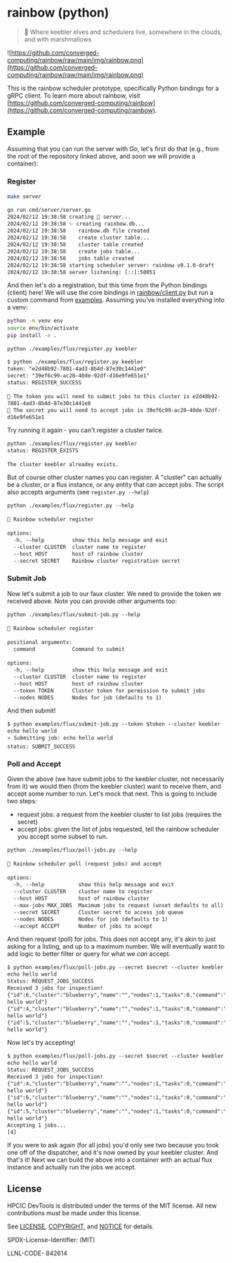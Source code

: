 # rainbow (python)

> 🌈️ Where keebler elves and schedulers live, somewhere in the clouds, and with marshmallows 

![https://github.com/converged-computing/rainbow/raw/main/img/rainbow.png](https://github.com/converged-computing/rainbow/raw/main/img/rainbow.png)

This is the rainbow scheduler prototype, specifically Python bindings for a gRPC client. To learn more about rainbow, visit [https://github.com/converged-computing/rainbow](https://github.com/converged-computing/rainbow).

## Example

Assuming that you can run the server with Go, let's first do that (e.g., from the root of the repository linked above, and soon we will provide a container):

### Register

```bash
make server
```
```console
go run cmd/server/server.go
2024/02/12 19:38:58 creating 🌈️ server...
2024/02/12 19:38:58 ✨️ creating rainbow.db...
2024/02/12 19:38:58    rainbow.db file created
2024/02/12 19:38:58    create cluster table...
2024/02/12 19:38:58    cluster table created
2024/02/12 19:38:58    create jobs table...
2024/02/12 19:38:58    jobs table created
2024/02/12 19:38:58 starting scheduler server: rainbow v0.1.0-draft
2024/02/12 19:38:58 server listening: [::]:50051
```

And then let's do a registration, but this time from the Python bindings (client) here! We will use the core bindings in [rainbow/client.py](rainbow/client.py) but run a custom command from [examples](examples). Assuming you've installed everything into a venv:

```bash
python -m venv env
source env/bin/activate
pip install -e .
```

```bash
python ./examples/flux/register.py keebler
```
```console
$ python ./examples/flux/register.py keebler
token: "e2d48b92-7801-4ad3-8b4d-87e30c1441e0"
secret: "39ef6c99-ac20-40de-92df-d16e9fe651e1"
status: REGISTER_SUCCESS

🤫️ The token you will need to submit jobs to this cluster is e2d48b92-7801-4ad3-8b4d-87e30c1441e0
🔐️ The secret you will need to accept jobs is 39ef6c99-ac20-40de-92df-d16e9fe651e1
```

Try running it again - you can't register a cluster twice.

```console
python ./examples/flux/register.py keebler
status: REGISTER_EXISTS

The cluster keebler alreadey exists.
```

But of course other cluster names you can register. A "cluster" can actually be a cluster, or a flux instance, or any entity that can accept jobs. The script also accepts arguments (see `register.py --help`)

```console
python ./examples/flux/register.py --help

🌈️ Rainbow scheduler register

options:
  -h, --help         show this help message and exit
  --cluster CLUSTER  cluster name to register
  --host HOST        host of rainbow cluster
  --secret SECRET    Rainbow cluster registration secret
```

### Submit Job

Now let's submit a job to our faux cluster. We need to provide the token we received above. Note you can provide other arguments too:

```console
python ./examples/flux/submit-job.py --help

🌈️ Rainbow scheduler register

positional arguments:
  command            Command to submit

options:
  -h, --help         show this help message and exit
  --cluster CLUSTER  cluster name to register
  --host HOST        host of rainbow cluster
  --token TOKEN      Cluster token for permission to submit jobs
  --nodes NODES      Nodes for job (defaults to 1)
```

And then submit!

```console
$ python examples/flux/submit-job.py --token $token --cluster keebler echo hello world
⭐️ Submitting job: echo hello world
status: SUBMIT_SUCCESS
```

### Poll and Accept

Given the above (we have submit jobs to the keebler cluster, not necessarily from it) we would then (from the keebler cluster)
want to receive them, and accept some number to run. Let's mock that next. This is going to include two steps:

 - request jobs: a request from the keebler cluster to list jobs (requires the secret)
 - accept jobs: given the list of jobs requested, tell the rainbow scheduler you accept some subset to run.


```console
python ./examples/flux/poll-jobs.py --help

🌈️ Rainbow scheduler poll (request jobs) and accept

options:
  -h, --help           show this help message and exit
  --cluster CLUSTER    cluster name to register
  --host HOST          host of rainbow cluster
  --max-jobs MAX_JOBS  Maximum jobs to request (unset defaults to all)
  --secret SECRET      Cluster secret to access job queue
  --nodes NODES        Nodes for job (defaults to 1)
  --accept ACCEPT      Number of jobs to accept
```

And then request (poll) for jobs. This does not accept any, it's akin to just asking for a listing, and up to a maximum
number. We will eventually want to add logic to better filter or query for what we _can_ accept.

```console
$ python examples/flux/poll-jobs.py --secret $secret --cluster keebler echo hello world
Status: REQUEST_JOBS_SUCCESS
Received 3 jobs for inspection!
{"id":6,"cluster":"blueberry","name":"","nodes":1,"tasks":0,"command":"echo hello world"}
{"id":4,"cluster":"blueberry","name":"","nodes":1,"tasks":0,"command":"echo hello world"}
{"id":5,"cluster":"blueberry","name":"","nodes":1,"tasks":0,"command":"echo hello world"}
```

Now let's try accepting! 

```console
$ python examples/flux/poll-jobs.py --secret $secret --cluster keebler echo hello world
Status: REQUEST_JOBS_SUCCESS
Received 3 jobs for inspection!
{"id":4,"cluster":"blueberry","name":"","nodes":1,"tasks":0,"command":"echo hello world"}
{"id":6,"cluster":"blueberry","name":"","nodes":1,"tasks":0,"command":"echo hello world"}
{"id":5,"cluster":"blueberry","name":"","nodes":1,"tasks":0,"command":"echo hello world"}
Accepting 1 jobs...
[4]
```

If you were to ask again (for all jobs) you'd only see two because you took one off of the dispatcher,
and it's now owned by your keebler cluster. 
And that's it! Next we can build the above into a container with an actual flux instance and actually run
the jobs we accept.

## License

HPCIC DevTools is distributed under the terms of the MIT license.
All new contributions must be made under this license.

See [LICENSE](https://github.com/converged-computing/cloud-select/blob/main/LICENSE),
[COPYRIGHT](https://github.com/converged-computing/cloud-select/blob/main/COPYRIGHT), and
[NOTICE](https://github.com/converged-computing/cloud-select/blob/main/NOTICE) for details.

SPDX-License-Identifier: (MIT)

LLNL-CODE- 842614